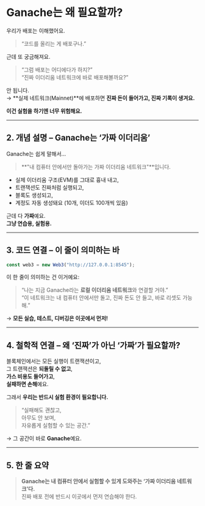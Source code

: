 # **Ganache는 왜 필요할까?**

우리가 배포는 이해했어요.

> “코드를 올리는 게 배포구나.”

근데 또 궁금해져요.

> “그럼 배포는 어디에다가 하지?”  
> “진짜 이더리움 네트워크에 바로 배포해볼까요?”

안 됩니다.  
→ **실제 네트워크(Mainnet)**에 배포하면 **진짜 돈이 들어가고, 진짜 기록이 생겨요.**

**이건 실험을 하기엔 너무 위험해요.**

---

## 2. 개념 설명 – Ganache는 ‘가짜 이더리움’

Ganache는 쉽게 말해서…

> **"내 컴퓨터 안에서만 돌아가는 가짜 이더리움 네트워크"**입니다.

- 실제 이더리움 구조(EVM)를 그대로 흉내 내고,
- 트랜잭션도 진짜처럼 실행되고,
- 블록도 생성되고,
- 계정도 자동 생성돼요 (10개, 이더도 100개씩 있음)

근데 다 **가짜**예요.  
**그냥 연습용, 실험용.**

---

## 3. 코드 연결 – 이 줄이 의미하는 바

```ts
const web3 = new Web3("http://127.0.0.1:8545");
```

이 한 줄이 의미하는 건 이거예요:

> “나는 지금 Ganache라는 **로컬 이더리움 네트워크**와 연결할 거야.”  
> “이 네트워크는 내 컴퓨터 안에서만 돌고, 진짜 돈도 안 들고, 바로 리셋도 가능해.”

→ **모든 실습, 테스트, 디버깅은 이곳에서 먼저!**

---

## 4. 철학적 연결 – 왜 ‘진짜’가 아닌 ‘가짜’가 필요할까?

블록체인에서는 모든 실행이 트랜잭션이고,  
그 트랜잭션은 **되돌릴 수 없고**,  
**가스 비용도 들어가고**,  
**실패하면 손해**예요.

그래서 **우리는 반드시 실험 환경이 필요합니다.**

> “실패해도 괜찮고,  
> 아무도 안 보며,  
> 자유롭게 실험할 수 있는 공간.”

→ 그 공간이 바로 **Ganache**예요.

---

## 5. 한 줄 요약

> **Ganache는 내 컴퓨터 안에서 실험할 수 있게 도와주는 ‘가짜 이더리움 네트워크’다.**  
> 진짜 배포 전에 반드시 이곳에서 먼저 연습해야 한다.
